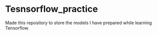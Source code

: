 # Tesnsorflow_practice
Made this repository to store the models I have prepared while learning Tensorflow.
